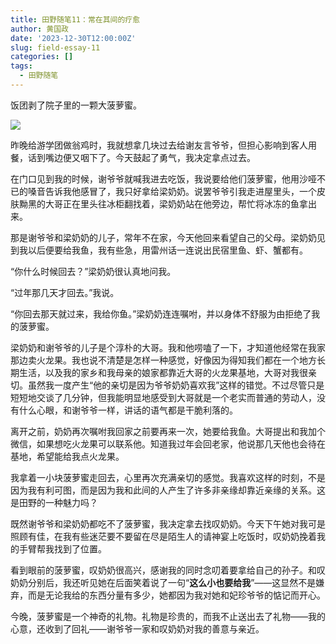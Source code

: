 ```yaml
---
title: 田野随笔11：常在其间的疗愈
author: 黄国政
date: '2023-12-30T12:00:00Z'
slug: field-essay-11
categories: []
tags:
  - 田野随笔
---
```


<!--more-->

饭团剥了院子里的一颗大菠萝蜜。

![](/images/posts/2023/12/12-30-boluo.jpg)

昨晚给游学团做翁鸡时，我就想拿几块过去给谢友言爷爷，但担心影响到客人用餐，话到嘴边便又咽下了。今天鼓起了勇气，我决定拿点过去。

在门口见到我的时候，谢爷爷就喊我进去吃饭，我说要给他们菠萝蜜，他用沙哑不已的嗓音告诉我他感冒了，我只好拿给梁奶奶。说罢爷爷引我走进屋里头，一个皮肤黝黑的大哥正在里头往冰柜翻找着，梁奶奶站在他旁边，帮忙将冰冻的鱼拿出来。

那是谢爷爷和梁奶奶的儿子，常年不在家，今天他回来看望自己的父母。梁奶奶见到我以后便要给我鱼，我有些急，用雷州话一连说出民宿里鱼、虾、蟹都有。

“你什么时候回去？”梁奶奶很认真地问我。

“过年那几天才回去。”我说。

“你回去那天就过来，我给你鱼。”梁奶奶连连嘱咐，并以身体不舒服为由拒绝了我的菠萝蜜。

梁奶奶和谢爷爷的儿子是个淳朴的大哥。我和他唠嗑了一下，才知道他经常在我家那边卖火龙果。我也说不清楚是怎样一种感觉，好像因为得知我们都在一个地方长期生活，以及我的家乡和我母亲的娘家都靠近大哥的火龙果基地，大哥对我很亲切。虽然我一度产生“他的亲切是因为爷爷奶奶喜欢我”这样的错觉。不过尽管只是短短地交谈了几分钟，但我能明显地感受到大哥就是一个老实而普通的劳动人，没有什么心眼，和谢爷爷一样，讲话的语气都是干脆利落的。

离开之前，奶奶再次嘱咐我回家之前要再来一次，她要给我鱼。大哥提出和我加个微信，如果想吃火龙果可以联系他。知道我过年会回老家，他说那几天他也会待在基地，希望能给我点火龙果。

我拿着一小块菠萝蜜走回去，心里再次充满亲切的感觉。我喜欢这样的时刻，不是因为我有利可图，而是因为我和此间的人产生了许多非亲缘却靠近亲缘的关系。这是田野的一种魅力吗？

既然谢爷爷和梁奶奶都吃不了菠萝蜜，我决定拿去找叹奶奶。今天下午她对我可是照顾有佳，在我有些迷茫要不要留在尽是陌生人的请神宴上吃饭时，叹奶奶挽着我的手臂帮我找到了位置。

看到眼前的菠萝蜜，叹奶奶很高兴，感谢我的同时念叨着要拿给自己的孙子。和叹奶奶分别后，我还听见她在后面笑着说了一句“**这么小也要给我**”——这显然不是嫌弃，而是无论我给的东西分量有多少，她都因为我对她和妃珍爷爷的惦记而开心。

今晚，菠萝蜜是一个神奇的礼物。礼物是珍贵的，而我不止送出去了礼物——我的心意，还收到了回礼——谢爷爷一家和叹奶奶对我的善意与亲近。